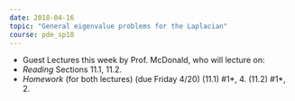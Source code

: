 ```yaml
---
date: 2018-04-16
topic: "General eigenvalue problems for the Laplacian"
course: pde_sp18
---
```


- Guest Lectures this week by Prof. McDonald, who will lecture on:
- *Reading* Sections 11.1, 11.2.
- *Homework* (for both lectures) (due Friday 4/20) (11.1) #1\*, 4. (11.2) #1\*, 2.
